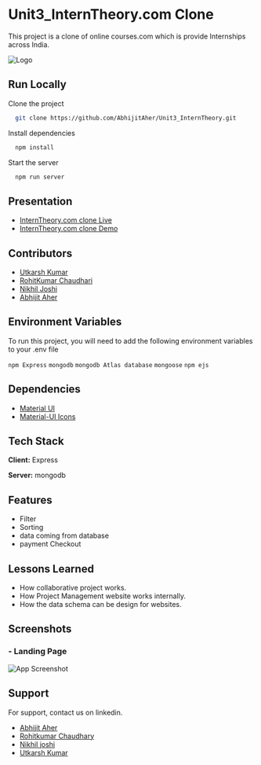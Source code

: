 # Unit3_InternTheory.com Clone
This project is a clone of online courses.com which is provide Internships across India.

![Logo](https://assets.interntheory.com/creative/logo.png)

## Run Locally

Clone the project

```bash
  git clone https://github.com/AbhijitAher/Unit3_InternTheory.git
```

Install dependencies

```bash
  npm install
```

Start the server

```bash
  npm run server
```

  
## Presentation


   - [InternTheory.com clone Live](https://interntheoryclone.netlify.app/home.html)
   - [InternTheory.com clone Demo](https://github.com/AbhijitAher/Unit3_InternTheory.git)

## Contributors

- [Utkarsh Kumar](https://github.com/Utkarsh4970)
- [RohitKumar Chaudhari](https://github.com/rohitc437)
- [Nikhil Joshi](https://github.com/NikhilFSWD)
- [Abhijit Aher](https://github.com/AbhijitAher)

  
## Environment Variables

To run this project, you will need to add the following environment variables to your .env file



`npm Express`
`mongodb`
`mongodb Atlas database` 
`mongoose` 
`npm ejs` 
 




  
## Dependencies

 - [Material UI](https://material-ui.com/getting-started/installation/)
 - [Material-UI Icons](https://material-ui.com/components/icons/#icons)
 
  ## Tech Stack

**Client:** Express

**Server:** mongodb



## Features

- Filter
- Sorting
- data coming from database
- payment Checkout

  
## Lessons Learned

- How collaborative project works.
- How Project Management website works internally.
- How the data schema can be design for websites.
  
## Screenshots

### - Landing Page
![App Screenshot]()



  
## Support

For support, contact us on linkedin.

  - [Abhijit Aher](https://www.linkedin.com/in/abhijitaher/)
  - [Rohitkumar Chaudhary](https://www.linkedin.com/in/rohitkumar-chaudhari-0160b9119/)
  - [Nikhil joshi](https://www.linkedin.com/in/nikhil-joshi-1941b01aa/)
  - [Utkarsh Kumar](https://www.linkedin.com/in/utkarsh-kumar-2ab1b1222/)
